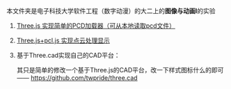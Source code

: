 本文件夹是电子科技大学软件工程（数字动漫）的大二上的**图像与动画Ⅰ**的实验

1. [Three.js 实现简单的PCD加载器（可从本地读取pcd文件）](https://github.com/PLUS-WAVE/A-UESTCer-s-Code/tree/master/B.%E5%A4%A7%E4%BA%8C%E4%B8%8A/%E5%9B%BE%E5%BD%A2%E4%B8%8E%E5%8A%A8%E7%94%BB%E2%85%A0%E5%AE%9E%E9%AA%8C/%E5%AE%9E%E9%AA%8C1/src)

2. [Three.js+pcl.js 实现点云处理显示](https://github.com/PLUS-WAVE/A-UESTCer-s-Code/tree/master/B.%E5%A4%A7%E4%BA%8C%E4%B8%8A/%E5%9B%BE%E5%BD%A2%E4%B8%8E%E5%8A%A8%E7%94%BB%E2%85%A0%E5%AE%9E%E9%AA%8C/%E5%AE%9E%E9%AA%8C2/src)

3. 基于Three.cad实现自己的CAD平台：

   其只是简单的修改一个基于Three.js的CAD平台，改一下样式图标什么的即可 —— https://github.com/twpride/three.cad


